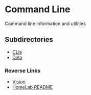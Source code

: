 # Command Line
Command line information and utilities

## Subdirectories
- [CLIs](./CLIs/CLIs.md)
- [Data](./CLIs/Data.md)

### Reverse Links
- [Vision](../Vision.md)
- [HomeLab README](../../../README.md)
